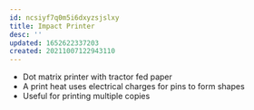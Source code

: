 ```yaml
---
id: ncsiyf7q0m5i6dxyzsjslxy
title: Impact Printer
desc: ''
updated: 1652622337203
created: 20211007122943110
---
```


- Dot matrix printer with tractor fed paper
- A print heat uses electrical charges for pins to form shapes
- Useful for printing multiple copies
